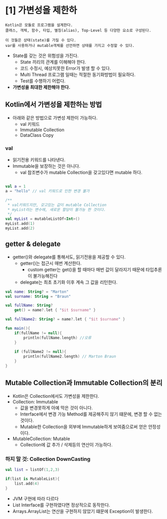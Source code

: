 # [1] 가변성을 제한하
```text
Kotlin은 모듈로 프로그램을 설계한다.
클래스, 객체, 함수, 타입, 별칭(alias), Top-Level 등 다양한 요소로 구성된다.

이 것들은 상태(state)를 가질 수 있다.
var를 사용하거나 mutable객체를 선언하면 상태를 가지고 수정할 수 있다.
```
- State를 갖는 것은 위험성을 가진다.
  - State 끼리의 관계를 이해해야 한다.
  - 코드 수정시, 예상치못한 Error가 발생 할 수 있다.
  - Multi Thread 프로그램 일때는 적절한 동기화방법이 필요하다.
  - Test를 수행하기 어렵다.
- **가변성을 최대한 제한해야 한다.**

## Kotlin에서 가변성을 제한하는 방법
- 아래와 같은 방법으로 가변성 제한이 가능하다.
  - val 키워드
  - Immutable Collection
  - DataClass Copy

### val
- 읽기전용 키워드를 나타낸다.
- Immutable을 보장하는 것은 아니다.
  - val 참조변수가 mutable Collection을 갖고있다면 mutable 하다.
```kotlin

val a = 1
a = "hello" // val 키워드로 인한 변경 불가

/**
 * val키워드지만, 갖고있는 값이 mutable Collection
 * myList라는 변수에, 새로운 할당이 불가능 한 것이다.
 */
val myList = mutableListOf<Int>() 
myList.add(1)
myList.add(2)

```

## getter & delegate
- getter()와 delegate를 통해서도, 읽기전용을 제공할 수 있다.
  - getter()는 접근시 매번 계산한다.
    - custom getter는 get()을 할 때마다 매번 값이 달라지기 때문에 타입추론이 불가능해진다
  - delegate는 최초 초기화 이후 계속 그 값을 리턴한다.
```kotlin
val name: String? = "Marton"
val surname: String = "Braun"

val fullName: String?
    get() = name?.let { "$it $surname" }

val fullName2: String? = name?.let { "$it $surname" }

fun main(){
    if(fullName != null){
        println(fullName.length) //오류
    }
    
    if (fullName2 != null){
        println(fullName2.length) // Marton Braun
    }
}
```

## Mutable Collection과 Immutable Collection의 분리
- Kotlin은 Collection에서도 가변성을 제한한다.
- Collection: Immutable
  - 값을 변경못하게 아예 막은 것이 아니다.
  - Interface에서 변경 가능 Method를 제공해주지 않기 떄문에, 변경 할 수 없는 것이다.
  - Mutable한 Collection을 외부에 Immutable하게 보여줌으로써 얻은 안정성이다.
- MutableCollection: Mutable
  - Collection에 값 추가 / 삭제등의 연산이 가능하다.

### 하지 말 것: Collection DownCasting
```kotlin
val list = listOf(1,2,3)

if(list is MutableList){
    list.add(4)
}
```
- JVM 구현에 따라 다르다
- List Interface를 구현하였다면 정상적으로 동작한다.
- Arrays.ArrayList는 연산을 구현하지 않았기 떄문에 Exception이 발생한다.